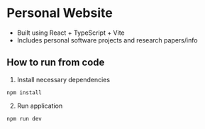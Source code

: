 # Personal Website

- Built using React + TypeScript + Vite
- Includes personal software projects and research papers/info

## How to run from code

1. Install necessary dependencies
```
npm install
```
2. Run application
```
npm run dev
```